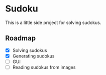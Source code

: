 # Sudoku
This is a little side project for solving sudokus.

## Roadmap
- [x] Solving sudokus
- [x] Generating sudokus
- [ ] GUI
- [ ] Reading sudokus from images
